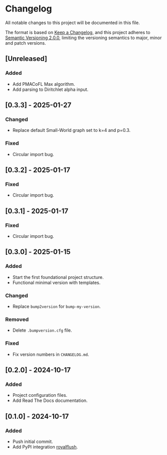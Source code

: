 # Changelog

All notable changes to this project will be documented in this file.

The format is based on [Keep a Changelog](https://keepachangelog.com/en/1.1.0/), and this project adheres to [Semantic Versioning 2.0.0](https://semver.org/spec/v2.0.0.html), limiting the versioning semantics to major, minor and patch versions.

## [Unreleased]

### Added
- Add PMACoFL Max algorithm.
- Add parsing to Diritchlet alpha input.

## [0.3.3] - 2025-01-27

### Changed
- Replace default Small-World graph set to k=4 and p=0.3.

### Fixed
- Circular import bug.

## [0.3.2] - 2025-01-17

### Fixed
- Circular import bug.

## [0.3.1] - 2025-01-17

### Fixed
- Circular import bug.

## [0.3.0] - 2025-01-15

### Added
- Start the first foundational project structure.
- Functional minimal version with templates.

### Changed
- Replace `bump2version` for `bump-my-version`.

### Removed
- Delete `.bumpversion.cfg` file.

### Fixed
- Fix version numbers in `CHANGELOG.md`.

## [0.2.0] - 2024-10-17

### Added
- Project configuration files.
- Add Read The Docs documentation.

## [0.1.0] - 2024-10-17

### Added
- Push initial commit.
- Add PyPI integration [royalflush](https://pypi.org/project/royalflush/).


